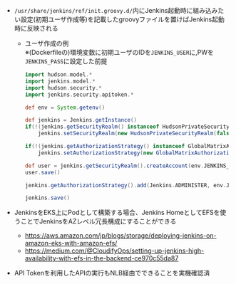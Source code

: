 - `/usr/share/jenkins/ref/init.groovy.d/`内にJenkins起動時に組み込みたい設定(初期ユーザ作成等)を記載したgroovyファイルを置けばJenkins起動時に反映される
  - ユーザ作成の例  
    ※(Dockerfileの)環境変数に初期ユーザのIDを`JENKINS_USER`に,PWを`JENKINS_PASS`に設定した前提
    ~~~groovy
    import hudson.model.*
    import jenkins.model.*
    import hudson.security.*
    import jenkins.security.apitoken.*

    def env = System.getenv()

    def jenkins = Jenkins.getInstance()
    if(!(jenkins.getSecurityRealm() instanceof HudsonPrivateSecurityRealm))
        jenkins.setSecurityRealm(new HudsonPrivateSecurityRealm(false))

    if(!(jenkins.getAuthorizationStrategy() instanceof GlobalMatrixAuthorizationStrategy))
        jenkins.setAuthorizationStrategy(new GlobalMatrixAuthorizationStrategy())

    def user = jenkins.getSecurityRealm().createAccount(env.JENKINS_USER, env.JENKINS_PASS)
    user.save()

    jenkins.getAuthorizationStrategy().add(Jenkins.ADMINISTER, env.JENKINS_USER)

    jenkins.save()
    ~~~

- JenkinsをEKS上にPodとして構築する場合、Jenkins HomeとしてEFSを使うことでJenkinsをAZレベル冗長構成にすることができる
  - https://aws.amazon.com/jp/blogs/storage/deploying-jenkins-on-amazon-eks-with-amazon-efs/
  - https://medium.com/@CloudifyOps/setting-up-jenkins-high-availability-with-efs-in-the-backend-ce970c55da87
- API Tokenを利用したAPIの実行もNLB経由でできることを実機確認済
